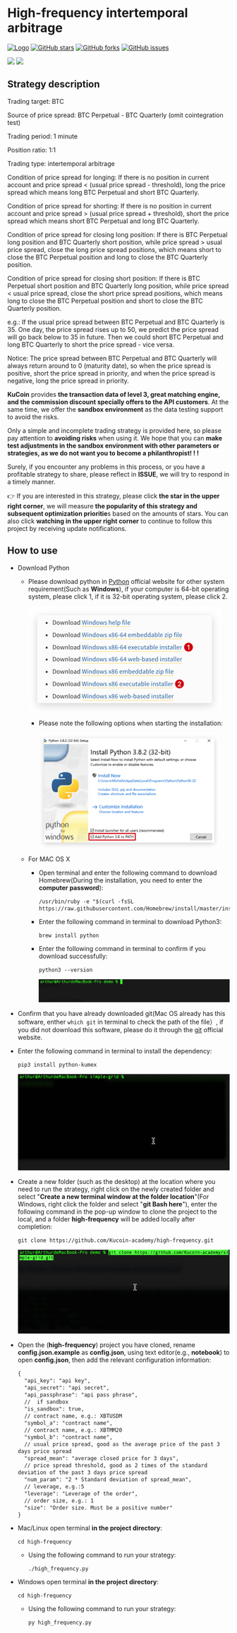 # High-frequency intertemporal arbitrage

[![Logo](https://img.shields.io/badge/KuCoin-KuMex-yellowgreen?style=flat-square)](https://github.com/Kucoin-academy/Guide)
[![GitHub stars](https://img.shields.io/github/stars/Kucoin-academy/simple-grid.svg?label=Stars&style=flat-square)](https://github.com/Kucoin-academy/simple-grid)
[![GitHub forks](https://img.shields.io/github/forks/Kucoin-academy/simple-grid.svg?label=Fork&style=flat-square)](https://github.com/Kucoin-academy/simple-grid)
[![GitHub issues](https://img.shields.io/github/issues/Kucoin-academy/simple-grid.svg?label=Issue&style=flat-square)](https://github.com/Kucoin-academy/simple-grid/issues)

[![](https://img.shields.io/badge/lang-English-informational.svg?longCache=true&style=flat-square)](README.md)
[![](https://img.shields.io/badge/lang-Chinese-red.svg?longCache=true&style=flat-square)](README_CN.md)

## Strategy description

Trading target: BTC  

Source of price spread: BTC Perpetual - BTC Quarterly (omit cointegration test)  

Trading period: 1 minute

Position ratio: 1:1  

Trading type: intertemporal arbitrage

Condition of price spread for longing: If there is no position in current account and price spread < (usual price spread - threshold), long the price spread which means long BTC Perpetual and short BTC Quarterly.  

Condition of price spread for shorting: If there is no position in current account and price spread > (usual price spread + threshold), short the price spread which means short BTC Perpetual and long BTC Quarterly.  

Condition of price spread for closing long position: If there is BTC Perpetual long position and BTC Quarterly short position, while price spread > usual price spread, close the long price spread positions, which means short to close the BTC Perpetual position and long to close the BTC Quarterly position.  

Condition of price spread for closing short position: If there is BTC Perpetual short position and BTC Quarterly long position, while price spread < usual price spread, close the short price spread positions, which means long to close the BTC Perpetual position and short to close the BTC Quarterly position.  

e.g.: If the usual price spread between BTC Perpetual and BTC Quarterly is 35. One day, the price spread rises up to 50, we predict the price spread will go back below to 35 in future. Then we could short BTC Perpetual and long BTC Quarterly to short the price spread - vice versa.  

Notice: The price spread between BTC Perpetual and BTC Quarterly will always return around to 0 (maturity date), so when the price spread is positive, short the price spread in priority, and when the price spread is negative, long the price spread in priority.  



**KuCoin** provides **the transaction data of level 3, great matching engine, and the commission discount specially offers to the API customers**. At the same time, we offer the **sandbox environment** as the data testing support to avoid the risks.

Only a simple and incomplete trading strategy is provided here, so please pay attention to **avoiding risks** when using it. We hope that you can **make test adjustments in the sandbox environment with other parameters or strategies,  as we do not want you to become a philanthropist! ! !**

Surely, if you encounter any problems in this process, or you have a profitable strategy to share, please reflect in **ISSUE**, we will try to respond in a timely manner. 

:point_right: If you are interested in this strategy, please click **the star in the upper right corner**, we will  measure **the popularity of this strategy and subsequent optimization prioritie**s based on the amounts of stars. You can also click **watching in the upper right corner** to continue to follow this project by receiving update notifications. 

## How to use

* Download Python

  * Please download python in [Python](https://www.python.org/) official website for other system requirement(Such as **Windows**), if your computer is 64-bit operating system, please click 1, if it is 32-bit operating system, please click 2.

    <img src="./img/python_download.png" style="zoom:50%" />

    * Please note the following options when starting the installation:

      <img src="./img/python_win.png" style="zoom:40%" />

  * For MAC OS X

    * Open terminal and enter the following command to download Homebrew(During the installation, you need to enter the **computer password**):

      ```shell
      /usr/bin/ruby -e "$(curl -fsSL https://raw.githubusercontent.com/Homebrew/install/master/install)"
      ```

    * Enter the following command in terminal to download Python3:

      ```shell
      brew install python
      ```

    * Enter the following command in terminal to confirm if you download successfully:

      ```shell
      python3 --version
      ```

      ![](./img/python_version.gif)

* Confirm that you have already downloaded git(Mac OS  already has this software, enther `which git` in terminal to check the path of the file）, if you did not download this software, please do it through the [git](https://git-scm.com/) official website.

* Enter the following command in terminal to install the dependency:

  ```shell script
  pip3 install python-kumex
  ```

  ![pip_install](./img/pip_install.gif)
  
* Create a new folder (such as the desktop) at the location where you need to run the strategy, right click on the newly created folder and select "**Create a new terminal window at the folder location**"(For Windows, right click the folder and select "**git Bash here**"), enter the following command in the pop-up window to clone the project to the local, and a folder **high-frequency** will be added locally after completion:
  
  ```shell
  git clone https://github.com/Kucoin-academy/high-frequency.git
  ```
  
  ![git_clone](./img/git_clone.gif)
  
* Open the (**high-frequency**) project you have cloned,  rename **config.json.example** as **config.json**, using text editor(e.g., **notebook**) to open **config.json**, then add the relevant configuration information: 

  ```
  {  
    "api_key": "api key",
    "api_secret": "api secret",
    "api_passphrase": "api pass phrase",
    //  if sandbox
    "is_sandbox": true,
    // contract name, e.g.: XBTUSDM
    "symbol_a": "contract name",
    // contract name, e.g.: XBTMM20
    "symbol_b": "contract name",
    // usual price spread, good as the average price of the past 3 days price spread  
    "spread_mean": "average closed price for 3 days",
    // price spread threshold, good as 2 times of the standard deviation of the past 3 days price spread
    "num_param": "2 * Standard deviation of spread_mean",
    // leverage, e.g.:5
    "leverage": "Leverage of the order",
    // order size, e.g.: 1
    "size": "Order size. Must be a positive number"
  }
  ```
  
* Mac/Linux open terminal **in the project directory**: 

  ```shell
  cd high-frequency
  ```
  * Using the following command to run your strategy:
  
    ```shell
    ./high_frequency.py
    ```
  
* Windows open terminal **in the project directory**: 

  ```shell
  cd high-frequency
  ```
  * Using the following command to run your strategy:
  
    ```shell
    py high_frequency.py
    ```
  
  

